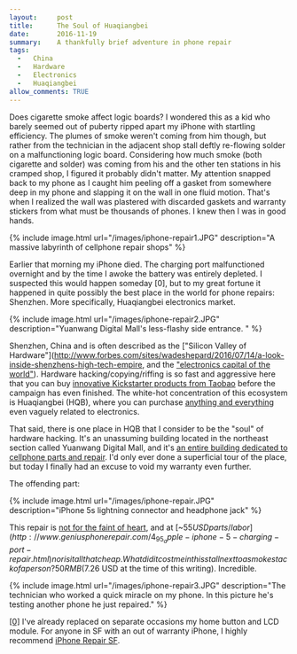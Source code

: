 ```yaml
---
layout:     post
title:      The Soul of Huaqiangbei
date:       2016-11-19
summary:    A thankfully brief adventure in phone repair
tags: 
  -   China 
  -   Hardware
  -   Electronics
  -   Huaqiangbei
allow_comments: TRUE
---
```


Does cigarette smoke affect logic boards? I wondered this as a kid who barely seemed out of puberty ripped apart my iPhone with startling efficiency. The plumes of smoke weren't coming from him though, but rather from the technician in the adjacent shop stall deftly re-flowing solder on a malfunctioning logic board. Considering how much smoke (both cigarette and solder) was coming from his and the other ten stations in his cramped shop, I figured it probably didn't matter. My attention snapped back to my phone as I caught him peeling off a gasket from somewhere deep in my phone and slapping it on the wall in one fluid motion. That's when I realized the wall was plastered with discarded gaskets and warranty stickers from what must be thousands of phones. I knew then I was in good hands.   

{% include image.html url="/images/iphone-repair1.JPG" description="A massive labyrinth of cellphone repair shops" %}

Earlier that morning my iPhone died. The charging port malfunctioned overnight and by the time I awoke the battery was entirely depleted. I suspected this would happen someday [0], but to my great fortune it happened in quite possibly the best place in the world for phone repairs: Shenzhen. More specifically, Huaqiangbei electronics market.

{% include image.html url="/images/iphone-repair2.JPG" description="Yuanwang Digital Mall's less-flashy side entrance. " %}

Shenzhen, China and is often described as the ["Silicon Valley of Hardware"](http://www.forbes.com/sites/wadeshepard/2016/07/14/a-look-inside-shenzhens-high-tech-empire, and the ["electronics capital of the world"](http://makezine.com/2015/06/15/making-in-shenzhen/)). Hardware hacking/copying/riffing is so fast and aggressive here that you can buy [innovative Kickstarter products from Taobao](http://qz.com/771727/chinas-factories-in-shenzhen-can-copy-products-at-breakneck-speed-and-its-time-for-the-rest-of-the-world-to-get-over-it/) before the campaign has even finished. The white-hot concentration of this ecosystem is Huaqiangbei (HQB), where you can purchase [anything and everything](https://shift.newco.co/what-50-buys-you-at-huaqiangbei-the-worlds-most-fascinating-electronics-market-f0384d9fca32#.dogdu2rld) even vaguely related to electronics. 

That said, there is one place in HQB that I consider to be the "soul" of hardware hacking. It's an unassuming building located in the northeast section called Yuanwang Digital Mall, and it's [an entire building dedicated to cellphone parts and repair](https://www.engadget.com/2011/06/15/shenzhen-mobile-phone-market-going-deeper-inside-huaqiangbei/). I'd only ever done a superficial tour of the place, but today I finally had an excuse to void my warranty even further. 

The offending part:

{% include image.html url="/images/iphone-repair.JPG" description="iPhone 5s lightning connector and headphone jack" %}

This repair is [not for the faint of heart](https://www.ifixit.com/Guide/iPhone+5s+Lightning+Connector+Replacement/20261), and at [~$55 USD parts/labor](http://www.geniusphonerepair.com/4_95_apple-iphone-5-charging-port-repair.html) nor is it all that cheap. What did it cost me in this stall next to a smoke stack of a person? 50 RMB ($7.26 USD at the time of this writing). Incredible. 

{% include image.html url="/images/iphone-repair3.JPG" description="The technician who worked a quick miracle on my phone. In this picture he's testing another phone he just repaired." %}

<a id="01" href="#00">[0]</a> I've already replaced on separate occasions my home button and LCD module. For anyone in SF with an out of warranty iPhone, I highly recommend [iPhone Repair SF](http://www.iphonerepairsf.com/). 